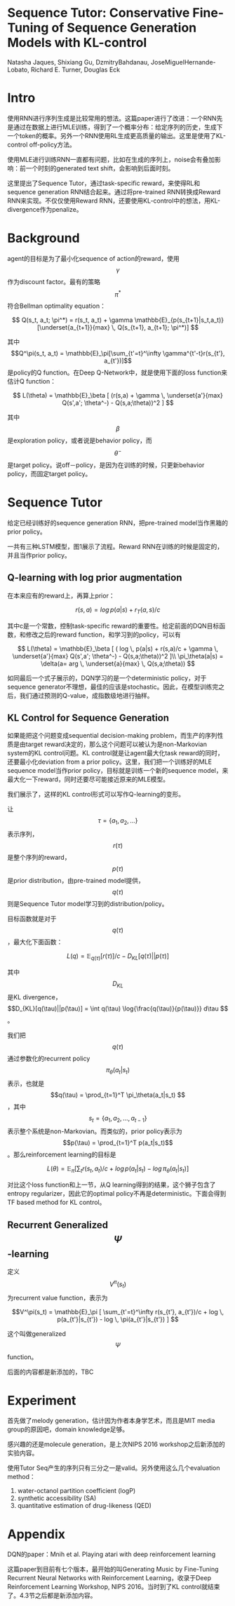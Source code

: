 # Sequence Tutor: Conservative Fine-Tuning of Sequence Generation Models with KL-control

Natasha Jaques, Shixiang Gu, DzmitryBahdanau, JoseMiguelHernande-Lobato, Richard E. Turner, Douglas Eck

# Intro

使用RNN进行序列生成是比较常用的想法。这篇paper进行了改进：一个RNN先是通过在数据上进行MLE训练，得到了一个概率分布：给定序列的历史，生成下一个token的概率。另外一个RNN使用RL生成更高质量的输出。这里是使用了KL-control off-policy方法。

使用MLE进行训练RNN一直都有问题，比如在生成的序列上，noise会有叠加影响：前一个时刻的generated text shift，会影响到后面时刻。

这里提出了Sequence Tutor，通过task-specific reward，来使得RL和sequence generation RNN结合起来。通过将pre-trained RNN转换成Reward RNN来实现。不仅仅使用Reward RNN，还要使用KL-control中的想法，用KL-divergence作为penalize。

# Background

agent的目标是为了最小化sequence of action的reward，使用$$\gamma$$作为discount factor。最有的策略$$\pi^*$$符合Bellman optimality equation：

$$
Q(s_t, a_t; \pi^*) = r(s_t, a_t) + \gamma \mathbb{E}_{p(s_{t+1}|s_t,a_t)} [\underset{a_{t+1}}{max} \, Q(s_{t+1}, a_{t+1}; \pi^*)]
$$

其中$$Q^\pi(s_t, a_t) = \mathbb{E}_\pi[\sum_{t'=t}^\infty \gamma^{t'-t}r(s_{t'}, a_{t'})]$$是policy的Q function。在Deep Q-Network中，就是使用下面的loss function来估计Q function：

$$
L(\theta) = \mathbb{E}_\beta [ (r(s,a) + \gamma \, \underset{a'}{max} Q(s',a'; \theta^-) - Q(s,a;\theta))^2 ]
$$

其中$$\beta$$是exploration policy，或者说是behavior policy，而$$\theta^-$$是target policy。说off－policy，是因为在训练的时候，只更新behavior policy，而固定target policy。

# Sequence Tutor

给定已经训练好的sequence generation RNN，把pre-trained model当作黑箱的prior policy。

一共有三种LSTM模型，图1展示了流程。Reward RNN在训练的时候是固定的，并且当作prior policy。

## Q-learning with log prior augmentation

在本来应有的reward上，再算上prior：

$$r(s,a) = log \, p(a|s) + r_T(a,s)/c$$

其中c是一个常数，控制task-specific reward的重要性。给定前面的DQN目标函数，和修改之后的reward function，和学习到的policy，可以有

$$
L(\theta) = \mathbb{E}_\beta [ ( log \, p(a|s) + r(s,a)/c + \gamma \, \underset{a'}{max} Q(s',a'; \theta^-) - Q(s,a;\theta))^2 ]\\
\pi_\theta(a|s) = \delta(a= arg \, \underset{a}{max} \, Q(s,a;\theta))
$$

如同最后一个式子展示的，DQN学习的是一个deterministic policy，对于sequence generator不理想，最佳的应该是stochastic。因此，在模型训练完之后，我们通过预测的Q-value，成指数级地进行抽样。

## KL Control for Sequence Generation

如果能把这个问题变成sequential decision-making problem，而生产的序列性质是由target reward决定的，那么这个问题可以被认为是non-Markovian system的KL control问题。KL control就是让agent最大化task reward的同时，还要最小化deviation from a prior policy。这里，我们把一个训练好的MLE sequence model当作prior policy，目标就是训练一个新的sequence model，来最大化一下reward，同时还要尽可能接近原来的MLE模型。

我们展示了，这样的KL control形式可以写作Q-learning的变形。

让$$\tau=\{a_1, a_2, ... \}$$表示序列，$$r(\tau)$$是整个序列的reward，$$p(\tau)$$是prior distribution，由pre-trained model提供，$$q(\tau)$$则是Sequence Tutor model学习到的distribution/policy。

目标函数就是对于$$q(\tau)$$，最大化下面函数：

$$
L(q) = \mathbb{E}_{q(\tau)} [r(\tau)]/c - D_{KL}[q(\tau)||p(\tau)]
$$

其中$$D_{KL}$$是KL divergence，$$D_{KL}[q(\tau)||p(\tau)] = \int q(\tau) \log{\frac{q(\tau)}{p(\tau)}} d\tau $$。

我们把$$q(\tau)$$通过参数化的recurrent policy $$\pi_\theta(a_t|s_t)$$表示，也就是$$q(\tau) = \prod_{t=1}^T \pi_\theta(a_t|s_t) $$，其中$$s_t = \{ a_1, a_2, ..., a_{t-1}\}$$表示整个系统是non-Markovian。而类似的，prior policy表示为$$p(\tau) = \prod_{t=1}^T p(a_t|s_t)$$。那么reinforcement learning的目标是

$$
L(\theta) = \mathbb{E}_\pi[\sum_t r(s_t, a_t) / c + log \, p(a_t|s_t) - log \, \pi_\theta (a_t | s_t)]
$$

对比这个loss function和上一节，从Q learning得到的结果，这个狮子包含了entropy regularizer，因此它的optimal policy不再是deterministic。下面会得到TF based method for KL control。

## Recurrent Generalized $$\Psi$$-learning

定义$$V^\pi(s_t)$$为recurrent value function，表示为

$$V^\pi(s_t) = \mathbb{E}_\pi [ \sum_{t'=t}^\infty r(s_{t'}, a_{t'})/c + log \, p(a_{t'}|s_{t'}) - log \, \pi(a_{t'}|s_{t'}) ] $$

这个叫做generalized $$\Psi$$ function。

后面的内容都是新添加的，TBC

# Experiment

首先做了melody generation，估计因为作者本身学艺术，而且是MIT media group的原因吧，domain knowledge足够。

感兴趣的还是molecule generation，是上次NIPS 2016 workshop之后新添加的实验内容。

使用Tutor Seq产生的序列只有三分之一是valid。另外使用这么几个evaluation method：

1. water-octanol partition coefficient (logP)
2. synthetic accessibility (SA)
3. quantitative estimation of drug-likeness (QED)

# Appendix

DQN的paper：Mnih et al. Playing atari with deep reinforcement learning

这篇paper到目前有七个版本，最开始的叫Generating Music by Fine-Tuning Recurrent Neural Networks with Reinforcement Learning，收录于Deep Reinforcement Learning Workshop, NIPS 2016。当时到了KL control就结束了。4.3节之后都是新添加内容。